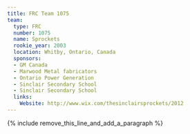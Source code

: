 ```yaml
---
title: FRC Team 1075
team:
  type: FRC
  number: 1075
  name: Sprockets
  rookie_year: 2003
  location: Whitby, Ontario, Canada
  sponsors:
  - GM Canada
  - Marwood Metal fabricators
  - Ontario Power Generation
  - Sinclair Secondary School
  - Sinclair Secondary School
  links:
    Website: http://www.wix.com/thesinclairsprockets/2012
---
```


{% include remove_this_line_and_add_a_paragraph %}